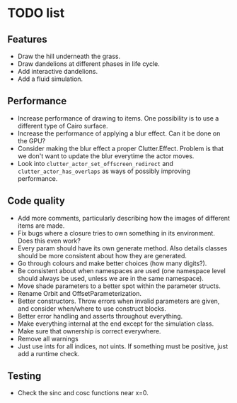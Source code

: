 # TODO list
## Features
* Draw the hill underneath the grass.
* Draw dandelions at different phases in life cycle.
* Add interactive dandelions.
* Add a fluid simulation.
## Performance
* Increase performance of drawing to items. One possibility is to use a
  different type of Cairo surface.
* Increase the performance of applying a blur effect. Can it be done on the GPU?
* Consider making the blur effect a proper Clutter.Effect. Problem is that we
  don't want to update the blur everytime the actor moves.
* Look into `clutter_actor_set_offscreen_redirect` and
  `clutter_actor_has_overlaps` as ways of possibly improving performance.
## Code quality
* Add more comments, particularly describing how the images of different items
  are made.
* Fix bugs where a closure tries to own something in its environment. Does this
  even work?
* Every param should have its own generate method. Also details classes should
  be more consistent about how they are generated.
* Go through colours and make better choices (how many digits?).
* Be consistent about when namespaces are used (one namespace level should
  always be used, unless we are in the same namespace).
* Move shade parameters to a better spot within the parameter structs.
* Rename Orbit and OffsetParameterization.
* Better constructors. Throw errors when invalid parameters are given, and
  consider when/where to use construct blocks.
* Better error handling and asserts throughout everything.
* Make everything internal at the end except for the simulation class.
* Make sure that ownership is correct everywhere.
* Remove all warnings
* Just use ints for all indices, not uints. If something must be positive, just
  add a runtime check.
## Testing
* Check the sinc and cosc functions near x=0.
